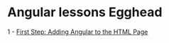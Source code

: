 # Angular lessons Egghead

1 - [First Step: Adding Angular to the HTML Page](https://egghead.io/lessons/first-step-adding-to-project)